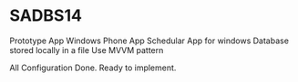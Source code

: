 SADBS14
=======

Prototype App
 Windows Phone App
 Schedular App for windows
 Database stored locally in a file
 Use MVVM pattern


All Configuration Done.
Ready to implement.
